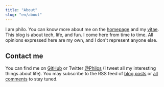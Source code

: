 ```yaml
---
title: "About"
slug: "en/about"
---
```


I am philo. You can know more about me on the [homepage](/) and my [vitae](../vitae/). This blog is about tech, life, and fun. I come here from time to time. All opinions expressed here are my own, and I don't represent anyone else.

## Contact me

You can find me on [GitHub](https://github.com/imilano) or Twitter [@Philos](https://twitter.com/zlc_milano) (I tweet all my interesting things about life). You may subscribe to the RSS feed of [blog posts](../index.xml) or [all comments](https://lightsinger.disqus.com/latest.rss) to stay tuned.


